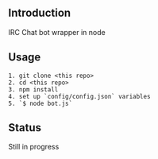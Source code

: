 ## Introduction

IRC Chat bot wrapper in node 

## Usage

    1. git clone <this repo>
    2. cd <this repo>
    3. npm install
    4. set up `config/config.json` variables
    5. `$ node bot.js`

## Status

Still in progress
